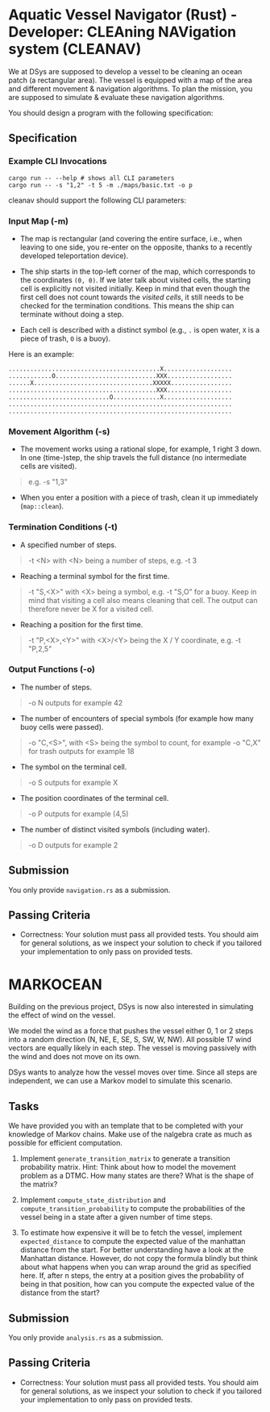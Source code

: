 # Aquatic Vessel Navigator (Rust) - Developer: CLEAning NAVigation system (CLEANAV)
We at DSys are supposed to develop a vessel to be cleaning an ocean patch (a rectangular area). The vessel is equipped with a map of the area and different movement & navigation algorithms. To plan the mission, you are supposed to simulate & evaluate these navigation algorithms.

You should design a program with the following specification:

## Specification
### Example CLI Invocations
```
cargo run -- --help # shows all CLI parameters
cargo run -- -s "1,2" -t 5 -m ./maps/basic.txt -o p
```
cleanav should support the following CLI parameters:

### Input Map (-m)
- The map is rectangular (and covering the entire surface, i.e., when leaving to one side, you re-enter on the opposite, thanks to a recently developed teleportation device). 

- The ship starts in the top-left corner of the map, which corresponds to the coordinates `(0, 0)`. If we later talk about visited cells, the starting cell is explicitly not visited initially. Keep in mind that even though the first cell does not count towards the _visited cells_, it still needs to be checked for the termination conditions. This means the ship can terminate without doing a step.

- Each cell is described with a distinct symbol (e.g., `.` is open water, `X` is a piece of trash, `O` is a buoy).

Here is an example:
```
..........................................X...................
............O............................XXX..................
......X.................................XXXXX.................
.........................................XXX..................
............................O.............X...................
..............................................................
..............................................................
```

### Movement Algorithm (-s)
- The movement works using a rational slope, for example, 1 right 3 down. In one (time-)step, the ship travels the full distance (no intermediate cells are visited).
> e.g. -s "1,3"

- When you enter a position with a piece of trash, clean it up immediately (`map::clean`).

### Termination Conditions (-t)
- A specified number of steps.
> -t \<N> with \<N> being a number of steps, e.g. -t 3

- Reaching a terminal symbol for the first time.
> -t "S,\<X>" with \<X> being a symbol, e.g. -t "S,O" for a buoy. Keep in mind that visiting a cell also means cleaning that cell. The output can therefore never be X for a visited cell.

- Reaching a position for the first time.
> -t "P,\<X>,\<Y>" with \<X>/\<Y> being the X / Y coordinate, e.g. -t "P,2,5"

### Output Functions (-o)

- The number of steps.
> -o N outputs for example 42

- The number of encounters of special symbols (for example how many buoy cells were passed).
> -o "C,\<S>", with \<S> being the symbol to count, for example -o "C,X" for trash outputs for example 18

- The symbol on the terminal cell.
> -o S outputs for example X

- The position coordinates of the terminal cell.
> -o P outputs for example (4,5)

- The number of distinct visited symbols (including water).
> -o D outputs for example 2

## Submission
You only provide `navigation.rs` as a submission.

## Passing Criteria
- Correctness: Your solution must pass all provided tests. You should aim for general solutions, as we inspect your solution to check if you tailored your implementation to only pass on provided tests.

# MARKOCEAN
Building on the previous project, DSys is now also interested in simulating the effect of wind on the vessel.

We model the wind as a force that pushes the vessel either 0, 1 or 2 steps into a random direction (N, NE, E, SE, S, SW, W, NW). All possible 17 wind vectors are equally likely in each step. The vessel is moving passively with the wind and does not move on its own.

DSys wants to analyze how the vessel moves over time. Since all steps are independent, we can use a Markov model to simulate this scenario.

## Tasks
We have provided you with an template that to be completed with your knowledge of Markov chains. Make use of the nalgebra crate as much as possible for efficient computation.

1. Implement `generate_transition_matrix` to generate a transition probability matrix. Hint: Think about how to model the movement problem as a DTMC. How many states are there? What is the shape of the matrix?

2. Implement `compute_state_distribution` and `compute_transition_probability` to compute the probabilities of the vessel being in a state after a given number of time steps.

3. To estimate how expensive it will be to fetch the vessel, implement `expected_distance` to compute the expected value of the manhattan distance from the start.
For better understanding have a look at the Manhattan distance. However, do not copy the formula blindly but think about what happens when you can wrap around the grid as specified here.
If, after n steps, the entry at a position gives the probability of being in that position, how can you compute the expected value of the distance from the start?

## Submission
You only provide `analysis.rs` as a submission.

## Passing Criteria
- Correctness: Your solution must pass all provided tests. You should aim for general solutions, as we inspect your solution to check if you tailored your implementation to only pass on provided tests.